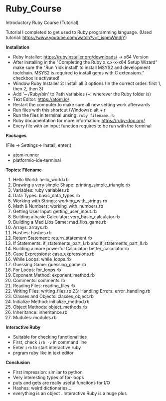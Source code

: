 # Ruby_Course
 Introductory Ruby Course (Tutorial)

Tutorial I completed to get used to Ruby programming language. (Used tutorial: https://www.youtube.com/watch?v=t_ispmWmdjY)

**Installation**

- Ruby Installer: https://rubyinstaller.org/downloads/ -> x64 Version
- After installing in the "Completing the Ruby x.x.x-x-x64 Setup Wizard" make sure the "Run 'ridk install' to install MSYS2 and development toolchain. MSYS2 is required to install gems with C extensions." checkbox is activated!
- Window Ruby Installer 2: Install all 3 options (In the correct order: first 1, then 2, then 3)
- Add '~ /Ruby/bin' to Path variables (~: wherever the Ruby folder is)
- Text Editor: https://atom.io/
- Restart the computer to make sure all new setting work afterwards
- Run files with this shortcut (Windows): alt + r
- Run the files in terminal unsing:
`ruby filename.rb`
- Ruby documentation for more information: https://ruby-doc.org/
- Every file with an input function requires to be run with the terminal

**Packages**

(File -> Settings-> Install, enter:) 
- atom-runner
- platformio-ide-terminal


**Topics: Filename**
1. Hello World: hello_world.rb
2. Drawing a very simple Shape: printing_simple_triangle.rb
3. Variables: ruby_variables.rb
4. Data Types: basic_data_types.rb
5. Working with Strings: working_with_strings.rb
6. Math & Numbers: working_with_numbers.rb
7. Getting User Input: getting_user_input.rb
8. Building a basic Calculator: very_basic_calculator.rb
9. Building a Mad Libs Game: mad_libs_game.rb
10. Arrays: arrays.rb
11. Hashes: hashes.rb
12. Return Statement: return_statement.rb
13. If Statements: if_statements_part_I.rb and if_statements_part_II.rb
14. Building a more powerful Calculator: better_calculator.rb
15. Case Expressions: case_expressions.rb
16. While Loops: while_loops.rb
17. Guessing Game: guessing_game.rb
18. For Loops: for_loops.rb
19. Exponent Method: exponent_method.rb
20. Comments: comments.rb
21. Reading Files: reading_files.rb
22. Writing Files: writing_files.rb
23: Handling Errors: error_handling.rb
24. Classes and Objects: classes_object.rb
25. Initialize Method: initialize_method.rb
26. Object Methods: object_methods.rb
27. Inheritance: inheritance.rb
28. Mudules: modules.rb

**Interactive Ruby**
- Suitable for checking functionalities
- First, check `irb -v` in command line
- Enter `irb` to start interactive ruby
- prgram ruby like in text editor

**Conclusion**
- First impression: similar to python
- Very interesting types of for-loops
- puts and gets are really useful funcitons for I/O
- Hashes: weird dictionaries...
- everything is an object
. Interactive Ruby is a huge plus
